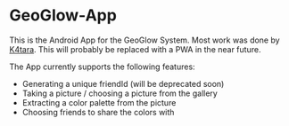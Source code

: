 # GeoGlow-App
This is the Android App for the GeoGlow System. Most work was done by [K4tara](https://github.com/K4tara).
This will probably be replaced with a PWA in the near future.

The App currently supports the following features:
- Generating a unique friendId (will be deprecated soon)
- Taking a picture / choosing a picture from the gallery
- Extracting a color palette from the picture
- Choosing friends to share the colors with
